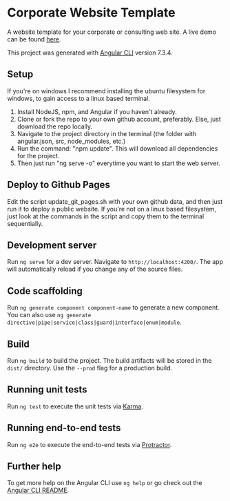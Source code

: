 # Corporate Website Template
A website template for your corporate or consulting web site.
A live demo can be found [here](https://andersklint.github.io/angular_corporate_website_template).

This project was generated with [Angular CLI](https://github.com/angular/angular-cli) version 7.3.4.

## Setup
If you're on windows I recommend installing the ubuntu filesystem for windows, to gain access to a linux based terminal.

1. Install NodeJS, npm, and Angular if you haven't already.
2. Clone or fork the repo to your own github account, preferably. Else, just download the repo locally.
3. Navigate to the project directory in the terminal (the folder with angular.json, src, node_modules, etc.)
4. Run the command: "npm update". This will download all dependencies for the project.
5. Then just run "ng serve -o" everytime you want to start the web server.

## Deploy to Github Pages
Edit the script update_git_pages.sh with your own github data, and then just run it to deploy a public website.
If you're not on a linux based filesystem, just look at the commands in the script and copy them to the terminal
sequentially.

## Development server

Run `ng serve` for a dev server. Navigate to `http://localhost:4200/`. The app will automatically reload if you change any of the source files.

## Code scaffolding

Run `ng generate component component-name` to generate a new component. You can also use `ng generate directive|pipe|service|class|guard|interface|enum|module`.

## Build

Run `ng build` to build the project. The build artifacts will be stored in the `dist/` directory. Use the `--prod` flag for a production build.

## Running unit tests

Run `ng test` to execute the unit tests via [Karma](https://karma-runner.github.io).

## Running end-to-end tests

Run `ng e2e` to execute the end-to-end tests via [Protractor](http://www.protractortest.org/).

## Further help

To get more help on the Angular CLI use `ng help` or go check out the [Angular CLI README](https://github.com/angular/angular-cli/blob/master/README.md).
